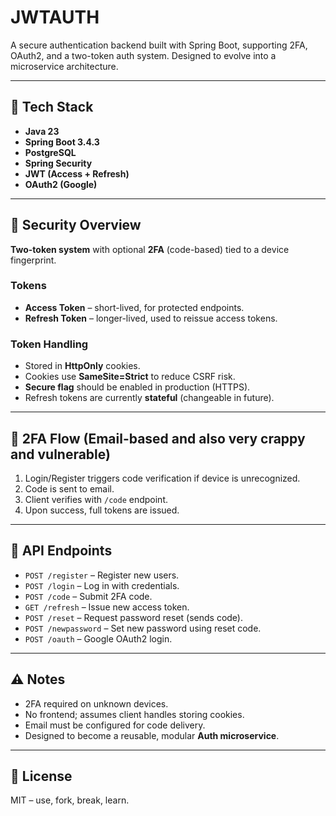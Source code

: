 # JWTAUTH

A secure authentication backend built with Spring Boot, supporting 2FA, OAuth2, and a two-token auth system. Designed to evolve into a microservice architecture.

---

## 🔧 Tech Stack

- **Java 23**
- **Spring Boot 3.4.3**
- **PostgreSQL**
- **Spring Security**
- **JWT (Access + Refresh)**
- **OAuth2 (Google)**

---

## 🔐 Security Overview

**Two-token system** with optional **2FA** (code-based) tied to a device fingerprint.

### Tokens

- **Access Token** – short-lived, for protected endpoints.
- **Refresh Token** – longer-lived, used to reissue access tokens.

### Token Handling

- Stored in **HttpOnly** cookies.
- Cookies use **SameSite=Strict** to reduce CSRF risk.
- **Secure flag** should be enabled in production (HTTPS).
- Refresh tokens are currently **stateful** (changeable in future).

---

## 🔁 2FA Flow (Email-based and also very crappy and vulnerable)

1. Login/Register triggers code verification if device is unrecognized.
2. Code is sent to email.
3. Client verifies with `/code` endpoint.
4. Upon success, full tokens are issued.

---

## 📡 API Endpoints

- `POST /register` – Register new users.
- `POST /login` – Log in with credentials.
- `POST /code` – Submit 2FA code.
- `GET /refresh` – Issue new access token.
- `POST /reset` – Request password reset (sends code).
- `POST /newpassword` – Set new password using reset code.
- `POST /oauth` – Google OAuth2 login.

---

## ⚠️ Notes

- 2FA required on unknown devices.
- No frontend; assumes client handles storing cookies.
- Email must be configured for code delivery.
- Designed to become a reusable, modular **Auth microservice**.

---

## 🪪 License

MIT – use, fork, break, learn.
